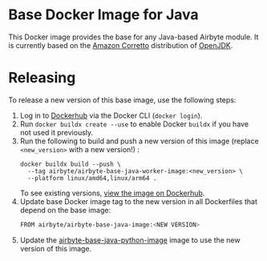 # Base Docker Image for Java

This Docker image provides the base for any Java-based Airbyte module.  It is currently based on the [Amazon Corretto](https://aws.amazon.com/corretto/?filtered-posts.sort-by=item.additionalFields.createdDate&filtered-posts.sort-order=desc)
distribution of [OpenJDK](https://openjdk.org/).

# Releasing

To release a new version of this base image, use the following steps:

1. Log in to [Dockerhub](https://hub.docker.com/) via the Docker CLI (`docker login`).
2. Run `docker buildx create --use` to enable Docker `buildx` if you have not used it previously.
3. Run the following to build and push a new version of this image (replace `<new_version>` with a new version!) :
   ```
   docker buildx build --push \
     --tag airbyte/airbyte-base-java-worker-image:<new_version> \
     --platform linux/amd64,linux/arm64 .
   ```
   To see existing versions, [view the image on Dockerhub](https://hub.docker.com/r/airbyte/airbyte-base-java-image).
4. Update base Docker image tag to the new version in all Dockerfiles that depend on the base image:
   ```bash
   FROM airbyte/airbyte-base-java-image:<NEW VERSION>
   ```
5. Update the [airbyte-base-java-python-image](../airbyte-base-java-python-image/) image to use the new version of this image.

[dockerhub]: https://hub.docker.com/repository/docker/airbyte/airbyte-base-java-image/general
